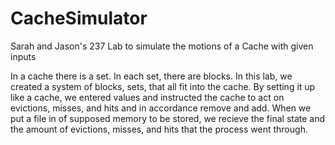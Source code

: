 # CacheSimulator
Sarah and Jason's 237 Lab to simulate the motions of a Cache with given inputs

In a cache there is a set. In each set, there are blocks. In this lab, we created a system of blocks, sets, that all fit into the cache. By setting it up like a cache, we entered values and instructed the cache to act on evictions, misses, and hits and in accordance remove and add. When we put a file in of supposed memory to be stored, we recieve the final state and the amount of evictions, misses, and hits that the process went through.
